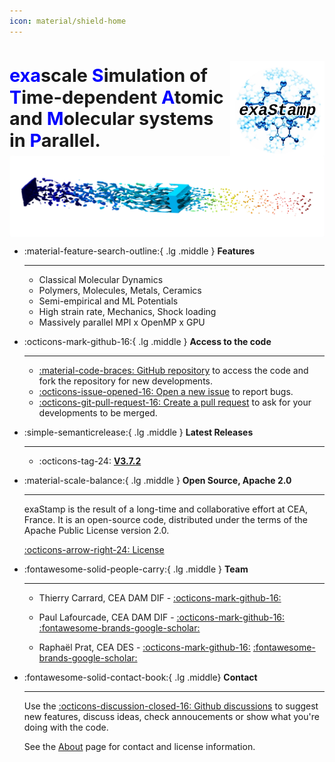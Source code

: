 ```yaml
---
icon: material/shield-home 
---
```


#

<div style="display:flex; justify-content: space-between; align-items: center;">
  <div style="text-align: left; width: 70%;">
    <div style="font-size: 1.8rem; font-weight: 700; line-height: 1.2;">
      <span style="color: blue;">exa</span>scale <span style="color: blue;">S</span>imulation of
      <span style="color: blue;">T</span>ime-dependent <span style="color: blue;">A</span>tomic and
      <span style="color: blue;">M</span>olecular systems in <span style="color: blue;">P</span>arallel.
    </div>
  </div>

  <div style="width: 30%; display: flex; justify-content: flex-end; align-items: center;">
    <img src="img/xsp_logo.png" alt="XSP logo" style="width: 100%; height: auto;" />
  </div>
</div>

<div style="display: flex; justify-content: center;">
  <img src="img/microjet.png" alt="microjet" style="width: 100%; height: auto;">
</div>

<div class="grid cards" markdown>

-   :material-feature-search-outline:{ .lg .middle } __Features__

    ---

     - Classical Molecular Dynamics
     - Polymers, Molecules, Metals, Ceramics
     - Semi-empirical and ML Potentials
     - High strain rate, Mechanics, Shock loading
     - Massively parallel MPI x OpenMP x GPU

-   :octicons-mark-github-16:{ .lg .middle } __Access to the code__

    ---
  
    - [:material-code-braces: GitHub repository](https://github.com/Collab4exaNBody/exaStamp) to access the code and fork the repository for new developments.
    - [:octicons-issue-opened-16: Open a new issue](https://github.com/Collab4exaNBody/exaStamp/issues) to report bugs.
    - [:octicons-git-pull-request-16: Create a pull request](https://github.com/Collab4exaNBody/exaStamp/pulls) to ask for your developments to be merged.
  
-   :simple-semanticrelease:{ .lg .middle } __Latest Releases__

    ---
    - :octicons-tag-24: [__V3.7.2__](https://github.com/Collab4exaNBody/exaStamp/releases/tag/v3.7.2)

    
-   :material-scale-balance:{ .lg .middle } __Open Source, Apache 2.0__

    ---

    exaStamp is the result of a long-time and collaborative effort at CEA, France. It is an open-source code, distributed under the terms of the Apache Public License version 2.0.

    [:octicons-arrow-right-24: License](About/img/LICENSE)


-   :fontawesome-solid-people-carry:{ .lg .middle } __Team__

    ---
  
    - Thierry Carrard, CEA DAM DIF - [:octicons-mark-github-16:](https://github.com/carrardt)

    - Paul Lafourcade, CEA DAM DIF -  [:octicons-mark-github-16:](https://github.com/lafourcadep) [:fontawesome-brands-google-scholar:](https://scholar.google.com/citations?user=UVKEf6cAAAAJ&hl=en)

    - Raphaël Prat, CEA DES -  [:octicons-mark-github-16:](https://github.com/rprat-pro) [:fontawesome-brands-google-scholar:](https://scholar.google.com/citations?user=krjPnoAAAAAJ&hl=en&oi=ao)
  
-   :fontawesome-solid-contact-book:{ .lg .middle} __Contact__

    ---

    Use the [:octicons-discussion-closed-16: Github discussions](https://github.com/Collab4exaNBody/exaStamp/discussions) to suggest new features, discuss ideas, check annoucements or show what you're doing with the code.
    
    See the [About](About/index.md) page for contact and license information.
  
</div>
